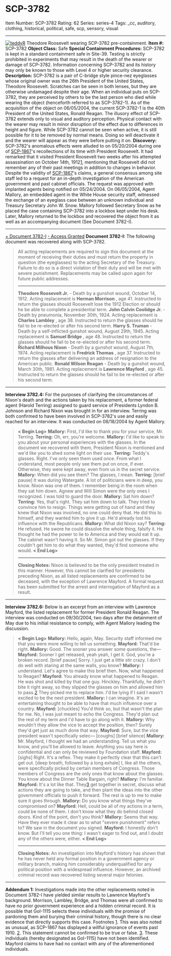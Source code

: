 # SCP-3782
Item Number: SCP-3782
Rating: 62
Series: series-4
Tags: _cc, auditory, clothing, historical, political, safe, scp, sensory, visual

---

[![teddyR](https://scp-wiki.wdfiles.com/local--resized-images/scp-3782/teddyR/medium.jpg)](https://scp-wiki.wdfiles.com/local--files/scp-3782/teddyR)
Theodore Roosevelt wearing SCP-3782 pre-containment.
**Item #:** SCP-3782
**Object Class:** Safe
**Special Containment Procedures:** SCP-3782 is kept in a standard containment safe in Site-39. Testing is strictly prohibited in experiments that may result in the death of the wearer or damage of SCP-3782. Information concerning SCP-3782 and its history may only be known to those with Level 4 or higher security clearance.
**Description:** SCP-3782 is a pair of C-bridge style pince-nez eyeglasses whose original owner was the 26th President of the United States, Theodore Roosevelt. Scratches can be seen in both lenses, but they are otherwise undamaged despite their age.
When an individual puts on SCP-3782, they are perceived by others to be the last person who died while wearing the object (henceforth referred to as SCP-3782-1). As of the acquisition of the object on 06/05/2004, the current SCP-3782-1 is the 40th President of the United States, Ronald Reagan.
The illusory effect of SCP-3782 extends only to visual and auditory perception. Physical contact with the wearer may result in minor disruption of the effect due to differences in height and figure. While SCP-3782 cannot be seen when active, it is still possible for it to be removed by normal means. Doing so will deactivate it and the wearer will appear as they were before putting it on.
**Discovery:** SCP-3782's anomalous effects were alluded to on 05/20/2004 during one of [SCP-1867](/scp-1867)'s recollections of its time with President Roosevelt. It had remarked that it visited President Roosevelt two weeks after his attempted assassination on October 14th, 1912[1](javascript:;), mentioning that Roosevelt did not remember any of their past meetings in addition to changes in behavior. Despite the validity of [SCP-1867](/scp-1867)'s claims, a general consensus among site staff led to a request for an in-depth investigation of the American government and past cabinet officials. The request was approved with implanted agents being notified on 05/24/2004.
On 06/05/2004, Agent Mallory, an embedded agent in the White House security staff, witnessed the exchange of an eyeglass case between an unknown individual and Treasury Secretary John W. Snow. Mallory followed Secretary Snow as he placed the case containing SCP-3782 into a lockbox kept under his desk. Later, Mallory returned to the lockbox and recovered the object from it as well as an accompanying document (See Document 3782-I).
* * *
[\+ Document 3782-I](javascript:;)
[\- Access Granted](javascript:;)
**Document 3782-I:** The following document was recovered along with SCP-3782.
> All acting replacements are required to sign this document at the moment of receiving their duties and must return the property in question (the eyeglasses) to the acting Secretary of the Treasury. Failure to do so is a direct violation of their duty and will be met with severe punishment. Replacements may be called upon again for future public addresses.
> * * *
> **Theodore Roosevelt Jr.** \- Death by a gunshot wound, October 14, 1912. Acting replacement is **Herman Morrison** , age 41. Instructed to return the glasses should Roosevelt lose the 1912 Election or should he be able to complete a presidential term.
> **John Calvin Coolidge Jr.** \- Death by pneumonia, November 30th, 1924. Acting replacement is **Charles Lambley** , age 38. Instructed to return the glasses should he fail to be re-elected or after his second term.
> **Harry S. Truman** \- Death by a self-inflicted gunshot wound, August 29th, 1945. Acting replacement is **Samuel Bridge** , age 48. Instructed to return the glasses should he fail to be re-elected or after his second term.
> **Richard Milhous Nixon** \- Death by a gunshot wound, August 7th, 1974. Acting replacement is **Fredrick Thomas** , age 37. Instructed to return the glasses after delivering an address of resignation to the American public.
> **Ronald Wilson Reagan** \- Death by a gunshot wound, March 30th, 1981. Acting replacement is **Lawrence Mayford** , age 45. Instructed to return the glasses should he fail to be re-elected or after his second term.
* * *
**Interview 3782.4:** For the purposes of clarifying the circumstances of Nixon's death and the actions taken by his replacement, a former federal agent (Harold Terring) assigned to guard service of Presidents Lyndon B. Johnson and Richard Nixon was brought in for an interview. Terring was both confirmed to have been involved in SCP-3782's use and easily reached for an interview. It was conducted on 08/18/2004 by Agent Mallory.
> **< Begin Log>**
> **Mallory:** First, I'd like to thank you for your service, Mr. Terring.
> **Terring:** Oh, err, you're welcome.
> **Mallory:** I'd like to speak to you about your personal experiences with the glasses. In the document we recovered with them, President Nixon is mentioned and we'd like you to shed some light on their use.
> **Terring:** Teddy's glasses. Right. I've only seen them used once. From what I understand, most people only see them put on once, if ever. Otherwise, they were kept away, even from us in the secret service.
> **Mallory:** When did you see them? The glasses, I mean.
> **Terring:** [brief pause] It was during Watergate. A lot of politicians were in deep, you know. Nixon was one of them. I remember being in the room when they sat him down. Agnew and Will Simon were the only ones I recognized. I was told to guard the door.
> **Mallory:** Sat him down?
> **Terring:** Yes, that's right. They sat him down to talk. They tried to convince him to resign. Things were getting out of hand and they knew that Nixon was involved, no one could deny that. He did this to himself, and they wanted him to give it up. He'd already lost his influence with the Republicans.
> **Mallory:** What did Nixon say?
> **Terring:** He refused. He swore he could dissolve the whole thing, falsify it. He thought he had the power to lie to America and they would eat it up. The cabinet wasn't having it. So Mr. Simon got out the glasses. If they couldn't get him to do what they wanted, they'd find someone who would.
> **< End Log>**
> * * *
> **Closing Notes:** Nixon is believed to be the only president treated in this manner. However, this cannot be clarified for presidents preceding Nixon, as all listed replacements are confirmed to be deceased, with the exception of Lawrence Mayford. A formal request has been submitted for the arrest and interrogation of Mayford as a result.
* * *
**Interview 3782.6:** Below is an excerpt from an interview with Lawrence Mayford, the listed replacement for former President Ronald Reagan. The interview was conducted on 09/30/2004, two days after the detainment of May due to his initial resistance to comply, with Agent Mallory leading the discussion.
> **< Begin Log>**
> **Mallory:** Hello, again, May. Security staff informed me that you were more willing to tell us something.
> **Mayford:** That'd be right.
> **Mallory:** Good. The sooner you answer some questions, the—
> **Mayford:** Sooner I get released, yeah yeah, I get it. God, you're a broken record. [brief pause] Sorry. I just get a little stir crazy. I don't do well with staring at the same walls, you know?
> **Mallory:** I understand. Let's agree to make this brief then. Now, what happened to Reagan?
> **Mayford:** You already know what happened to Reagan. He was shot and killed by that one guy. Hinckley. Thankfully, he didn't bite it right away, so they slipped the glasses on him and allowed him to pass.[2](javascript:;) They picked me to replace him. I'd be lying if I said I wasn't excited to be the next president.
> **Mallory:** I can imagine. It's an entertaining thought to be able to have that much influence over a country.
> **Mayford:** [chuckles] You'd think so, but that wasn't the plan for me. No, I was just meant to echo the Congress. They'd plan out the rest of my term and I'd have to go along with it.
> **Mallory:** Why wouldn't they allow the vice to accept the position, then? Surely they'd get just as much done that way.
> **Mayford:** Sure, but the vice president wasn't specifically selec— [coughs]
> [brief silence]
> **Mallory:** Mr. Mayford, I thought we had an understanding. Tell us what you know, and you'll be allowed to leave. Anything you say here is confidential and can only be reviewed by Foundation staff.
> **Mayford:** [sighs] Right. It's a reflex. They make it perfectly clear that this can't get out. [deep breath, followed by a long exhale] I, like all the others, were specifically picked by certain members of Congress. Those members of Congress are the only ones that know about the glasses. You know about the Dinner Table Bargain, right?
> **Mallory:** I'm familiar.
> **Mayford:** It's a lot like that. They[3](javascript:;) get together in secret, discuss what actions they are going to take, and then plant the ideas into the other government officials to push it forward. The rest is up to me to make sure it goes through.
> **Mallory:** Do you know what things they've compromised on?
> **Mayford:** Hell, could be all of my actions in a term, could be none of them. I don't know what they do behind closed doors. Kind of the point, don't you think?
> **Mallory:** Seems that way. Have they ever made it clear as to what "severe punishment" refers to? We saw in the document you signed.
> **Mayford:** I honestly don't know. But I'll tell you one thing: I wasn't eager to find out, and I doubt any of the others were, either.
> **< End Log>**
> * * *
> **Closing Notes:** An investigation into Mayford's history has shown that he has never held any formal position in a government agency or military branch, making him considerably underqualified for any political position with a widespread influence. However, an archived criminal record was recovered listing several major felonies.
* * *
**Addendum 1:** Investigations made into the other replacements noted in Document 3782-I have yielded similar results to Lawrence Mayford's background. Morrison, Lambley, Bridge, and Thomas were all confirmed to have no prior government experience and a hidden criminal record. It is possible that GoI-1115 selects these individuals with the promise of pardoning them and burying their criminal history, though there is no clear evidence that directly supports this case.
Footnotes
[1](javascript:;). This was also noted as unusual, as SCP-1867 has displayed a willful ignorance of events past 1910.
[2](javascript:;). This statement cannot be confirmed to be true or false.
[3](javascript:;). These individuals (hereby designated as GoI-1115) have not been identified. Mayford claims to have had no contact with any of the aforementioned individuals.